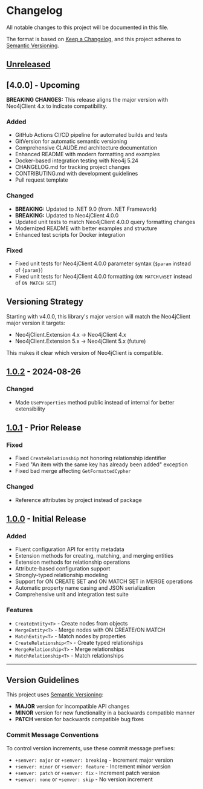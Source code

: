 # Changelog

All notable changes to this project will be documented in this file.

The format is based on [Keep a Changelog](https://keepachangelog.com/en/1.0.0/),
and this project adheres to [Semantic Versioning](https://semver.org/spec/v2.0.0.html).

## [Unreleased]

## [4.0.0] - Upcoming

**BREAKING CHANGES:** This release aligns the major version with Neo4jClient 4.x to indicate compatibility.

### Added
- GitHub Actions CI/CD pipeline for automated builds and tests
- GitVersion for automatic semantic versioning
- Comprehensive CLAUDE.md architecture documentation
- Enhanced README with modern formatting and examples
- Docker-based integration testing with Neo4j 5.24
- CHANGELOG.md for tracking project changes
- CONTRIBUTING.md with development guidelines
- Pull request template

### Changed
- **BREAKING:** Updated to .NET 9.0 (from .NET Framework)
- **BREAKING:** Updated to Neo4jClient 4.0.0
- Updated unit tests to match Neo4jClient 4.0.0 query formatting changes
- Modernized README with better examples and structure
- Enhanced test scripts for Docker integration

### Fixed
- Fixed unit tests for Neo4jClient 4.0.0 parameter syntax (`$param` instead of `{param}`)
- Fixed unit tests for Neo4jClient 4.0.0 formatting (`ON MATCH\nSET` instead of `ON MATCH SET`)

## Versioning Strategy

Starting with v4.0.0, this library's major version will match the Neo4jClient major version it targets:
- Neo4jClient.Extension 4.x → Neo4jClient 4.x
- Neo4jClient.Extension 5.x → Neo4jClient 5.x (future)

This makes it clear which version of Neo4jClient is compatible.

## [1.0.2] - 2024-08-26

### Changed
- Made `UseProperties` method public instead of internal for better extensibility

## [1.0.1] - Prior Release

### Fixed
- Fixed `CreateRelationship` not honoring relationship identifier
- Fixed "An item with the same key has already been added" exception
- Fixed bad merge affecting `GetFormattedCypher`

### Changed
- Reference attributes by project instead of package

## [1.0.0] - Initial Release

### Added
- Fluent configuration API for entity metadata
- Extension methods for creating, matching, and merging entities
- Extension methods for relationship operations
- Attribute-based configuration support
- Strongly-typed relationship modeling
- Support for ON CREATE SET and ON MATCH SET in MERGE operations
- Automatic property name casing and JSON serialization
- Comprehensive unit and integration test suite

### Features
- `CreateEntity<T>` - Create nodes from objects
- `MergeEntity<T>` - Merge nodes with ON CREATE/ON MATCH
- `MatchEntity<T>` - Match nodes by properties
- `CreateRelationship<T>` - Create typed relationships
- `MergeRelationship<T>` - Merge relationships
- `MatchRelationship<T>` - Match relationships

---

## Version Guidelines

This project uses [Semantic Versioning](https://semver.org/):

- **MAJOR** version for incompatible API changes
- **MINOR** version for new functionality in a backwards compatible manner
- **PATCH** version for backwards compatible bug fixes

### Commit Message Conventions

To control version increments, use these commit message prefixes:

- `+semver: major` or `+semver: breaking` - Increment major version
- `+semver: minor` or `+semver: feature` - Increment minor version
- `+semver: patch` or `+semver: fix` - Increment patch version
- `+semver: none` or `+semver: skip` - No version increment

[Unreleased]: https://github.com/simonpinn/Neo4jClient.Extension/compare/v1.0.2...HEAD
[1.0.2]: https://github.com/simonpinn/Neo4jClient.Extension/compare/v1.0.1...v1.0.2
[1.0.1]: https://github.com/simonpinn/Neo4jClient.Extension/compare/v1.0.0...v1.0.1
[1.0.0]: https://github.com/simonpinn/Neo4jClient.Extension/releases/tag/v1.0.0
